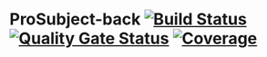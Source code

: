 # ProSubject-back [![Build Status](https://travis-ci.org/ProSubjectGrupo5/ProSubject-back.svg?branch=master)](https://travis-ci.org/ProSubjectGrupo5/ProSubject-back) [![Quality Gate Status](https://sonarcloud.io/api/project_badges/measure?project=ProSubjectGrupo5_ProSubject-back-sprint3&metric=alert_status)](https://sonarcloud.io/dashboard?id=ProSubjectGrupo5_ProSubject-back-sprint3)  [![Coverage](https://sonarcloud.io/api/project_badges/measure?project=ProSubjectGrupo5_ProSubject-back-sprint3&metric=coverage)](https://sonarcloud.io/dashboard?id=ProSubjectGrupo5_ProSubject-back-sprint3)



